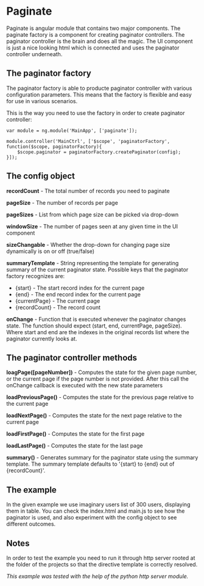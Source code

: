 Paginate
========

Paginate is angular module that contains two major components. The paginate factory is a component for creating paginator controllers. The paginator controller is the brain and does all the magic.  The UI component is just a nice looking html which is connected and uses the paginator controller underneath.

The paginator factory
-----
The paginator factory is able to producte paginator controller with various configuration parameters. This means that the factory is flexible and easy for use in various scenarios.

This is the way you need to use the factory in order to create paginator controller:

```
var module = ng.module('MainApp', ['paginate']);

module.controller('MainCtrl', ['$scope', 'paginatorFactory', function($scope, paginatorFactory){
	$scope.paginator = paginatorFactory.createPaginator(config);
}]);
```

The config object
----

**recordCount** - The total number of records you need to paginate

**pageSize** - The number of records per page

**pageSizes** - List from which page size can be picked via drop-down

**windowSize** - The number of pages seen at any given time in the UI component

**sizeChangable** - Whether the drop-down for changing page size dynamically is on or off (true/false)

**summaryTemplate** - String representing the template for generating summary of the current paginator state. Possible keys that the paginator factory recognizes are:

- {start} - The start record index for the current page
- {end} - The end record index for the current page
- {currentPage} - The current page
- {recordCount} - The record count

**onChange** - Function that is executed whenever the paginator changes state. The function should expect (start, end, currentPage, pageSize). Where start and end are the indexes in the original records list where the paginator currently looks at.

The paginator controller methods
-----


**loagPage([pageNumber])** - Computes the state for the given page number, or the current page if the page number is not provided. After this call the onChange callback is executed with the new state parameters

**loadPreviousPage()** - Computes the state for the previous page relative to the current page

**loadNextPage()** - Computes the state for the next page relative to the current page

**loadFirstPage()** - Computes the state for the first page

**loadLastPage()** - Computes the state for the last page

**summary()** - Generates summary for the paginator state using the summary template. The summary template defaults to '{start} to {end} out of {recordCount}'.

The example
----
In the given example we use imaginary users list of 300 users, displaying them in table. You can check the index.html and main.js to see how the paginator is used, and also experiment with the config object to see different outcomes.

Notes
--------
In order to test the example you need to run it through http server rooted at the folder of the projects so that the directive template is correctly resolved. 

*This example was tested with the help of the python http server module.*